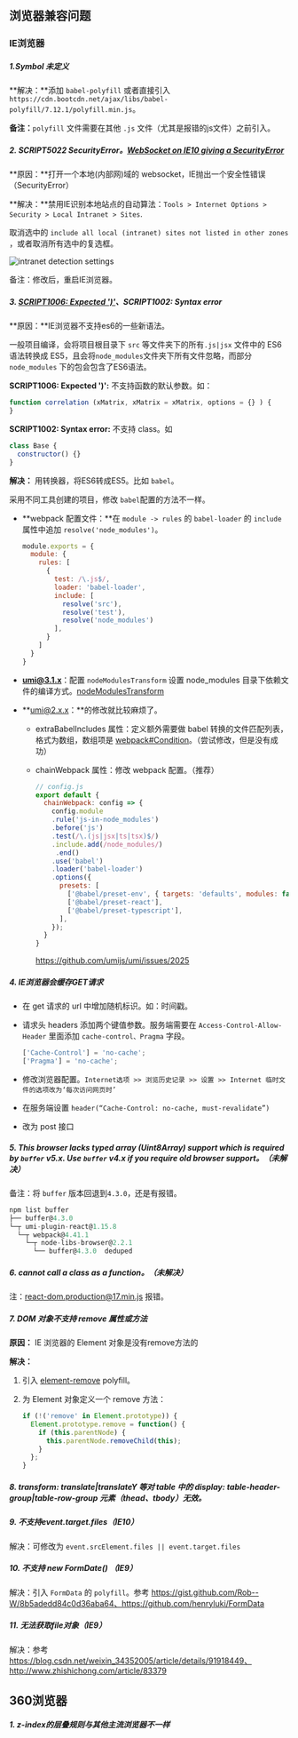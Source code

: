 ## 浏览器兼容问题

### IE浏览器

##### 1.Symbol 未定义

**解决：**添加 `babel-polyfill` 或者直接引入 `https://cdn.bootcdn.net/ajax/libs/babel-polyfill/7.12.1/polyfill.min.js`。

**备注：**`polyfill` 文件需要在其他 `.js` 文件（尤其是报错的js文件）之前引入。



##### 2. SCRIPT5022 SecurityError。[WebSocket on IE10 giving a SecurityError](https://stackoverflow.com/questions/15114279/websocket-on-ie10-giving-a-securityerror)

**原因：**打开一个本地(内部网)域的 websocket，IE抛出一个安全性错误（SecurityError）

**解决：**禁用IE识别本地站点的自动算法：`Tools > Internet Options > Security > Local Intranet > Sites`.

取消选中的 `include all local (intranet) sites not listed in other zones` ，或者取消所有选中的复选框。

![intranet detection settings](https://i.stack.imgur.com/fqpzH.png)

备注：修改后，重启IE浏览器。



##### 3. [SCRIPT1006: Expected ')'](https://stackoverflow.com/questions/44732066/script1006-expected)、SCRIPT1002: Syntax error

**原因：**IE浏览器不支持es6的一些新语法。

一般项目编译，会将项目根目录下 `src` 等文件夹下的所有`.js|jsx` 文件中的 ES6 语法转换成 ES5，且会将`node_modules`文件夹下所有文件忽略，而部分`node_modules` 下的包会包含了ES6语法。

**SCRIPT1006: Expected ')':** 不支持函数的默认参数。如：

```js
function correlation (xMatrix, xMatrix = xMatrix, options = {} ) {
}
```

**SCRIPT1002: Syntax error:** 不支持 class。如

```js
class Base {
  constructor() {}
}
```

**解决：** 用转换器，将ES6转成ES5。比如 `babel`。

采用不同工具创建的项目，修改 `babel`配置的方法不一样。

* **webpack 配置文件：**在 `module -> rules` 的 `babel-loader` 的 `include` 属性中追加 `resolve('node_modules')`。

  ```js
  module.exports = {
    module: {
      rules: [
        {
          test: /\.js$/,
          loader: 'babel-loader',
          include: [
            resolve('src'),
            resolve('test'),
            resolve('node_modules')
          ],
        }
      ]
    }
  }
  ```

* **umi@3.1.x**：配置 `nodeModulesTransform` 设置 node_modules 目录下依赖文件的编译方式。[nodeModulesTransform](https://umijs.org/zh-CN/config#nodemodulestransform)

* **umi@2.x.x：**的修改就比较麻烦了。

  * extraBabelIncludes 属性：定义额外需要做 babel 转换的文件匹配列表，格式为数组，数组项是 [webpack#Condition](https://webpack.js.org/configuration/module/#condition)。（尝试修改，但是没有成功）

  * chainWebpack 属性：修改 webpack 配置。（推荐）

    ```js
    // config.js
    export default {
      chainWebpack: config => {
        config.module
        .rule('js-in-node_modules')
        .before('js')
        .test(/\.(js|jsx|ts|tsx)$/)
        .include.add(/node_modules/)
         .end()
        .use('babel')
        .loader('babel-loader')
        .options({
          presets: [
            ['@babel/preset-env', { targets: 'defaults', modules: false }],
            ['@babel/preset-react'],
            ['@babel/preset-typescript'],
          ],
        });    
      }
    }
    ```

    https://github.com/umijs/umi/issues/2025

    

##### 4. IE浏览器会缓存GET请求

* 在 get 请求的 url 中增加随机标识。如：时间戳。

* 请求头 headers 添加两个键值参数。服务端需要在 `Access-Control-Allow-Header` 里面添加 `cache-control、Pragma` 字段。

  ```js
  ['Cache-Control'] = 'no-cache';
  ['Pragma'] = 'no-cache';
  ```

* 修改浏览器配置。`Internet选项 >> 浏览历史记录 >> 设置 >> Internet 临时文件的选项改为‘每次访问网页时’`

*  在服务端设置 `header(“Cache-Control: no-cache, must-revalidate”)`

* 改为 post 接口



##### 5. This browser lacks typed array (Uint8Array) support which is required by `buffer` v5.x. Use `buffer` v4.x if you require old browser support。（未解决）

备注：将 `buffer` 版本回退到`4.3.0`，还是有报错。

```js
npm list buffer
├── buffer@4.3.0
└─┬ umi-plugin-react@1.15.8
  └─┬ webpack@4.41.1
    └─┬ node-libs-browser@2.2.1
      └── buffer@4.3.0  deduped
```



##### 6. cannot call a class as a function。（未解决）

注：react-dom.production@17.min.js 报错。



##### 7. DOM 对象不支持 remove 属性或方法

**原因：** IE 浏览器的 Element 对象是没有remove方法的

**解决：** 

1. 引入 [element-remove](https://github.com/chenzhenxi/element-remove) polyfill。

2. 为 Element 对象定义一个 remove 方法：

   ```js
   if (!('remove' in Element.prototype)) {
     Element.prototype.remove = function() {
       if (this.parentNode) {
         this.parentNode.removeChild(this);
       }
     };
   }
   ```



##### 8. transform: translate|translateY 等对 table 中的 display: table-header-group|table-row-group 元素（thead、tbody）无效。



##### 9.  不支持event.target.files（IE10）

解决：可修改为 `event.srcElement.files || event.target.files`



##### 10. 不支持 new FormDate() （IE9）

解决：引入 `FormData` 的 `polyfill`。参考 https://gist.github.com/Rob--W/8b5adedd84c0d36aba64、https://github.com/henryluki/FormData 



##### 11. 无法获取file对象（IE9）

解决：参考 https://blog.csdn.net/weixin_34352005/article/details/91918449、http://www.zhishichong.com/article/83379



## 360浏览器

##### 1. z-index的层叠规则与其他主流浏览器不一样
